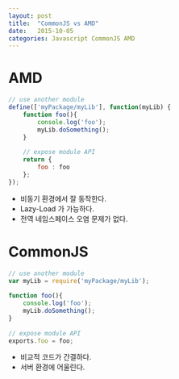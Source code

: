 ```yaml
---
layout: post
title:  "CommonJS vs AMD"
date:   2015-10-05
categories: Javascript CommonJS AMD
---
```


# AMD

```javascript
// use another module
define(['myPackage/myLib'], function(myLib) {
    function foo(){
        console.log('foo');
        myLib.doSomething();
    }
 
    // expose module API
    return {
        foo : foo
    };
});
```

* 비동기 환경에서 잘 동작한다.
* Lazy-Load 가 가능하다.
* 전역 네임스페이스 오염 문제가 없다.


# CommonJS

```javascript
// use another module
var myLib = require('myPackage/myLib');
 
function foo(){
    console.log('foo');
    myLib.doSomething();
}
 
// expose module API
exports.foo = foo;
```

* 비교적 코드가 간결하다.
* 서버 환경에 어울린다.